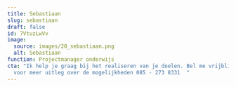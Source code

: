 ```yaml
---
title: Sebastiaan
slug: sebastiaan
draft: false
id: 7VtuzLwVv
image:
  source: images/20_sebastiaan.png
  alt: Sebastiaan
function: Projectmanager onderwijs
cta: "Ik help je graag bij het realiseren van je doelen. Bel me vrijblijvend
  voor meer uitleg over de mogelijkheden 085 - 273 8331  "
---
```


